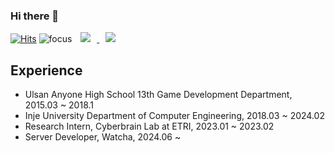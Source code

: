 ### Hi there 👋
[![Hits](https://hits.seeyoufarm.com/api/count/incr/badge.svg?url=https%3A%2F%2Fgithub.com%2Fhoon9901%2Fhit-counter&count_bg=%2379C83D&title_bg=%23555555&icon=&icon_color=%23E7E7E7&title=hits&edge_flat=false)](https://hits.seeyoufarm.com)
![focus](https://img.shields.io/badge/focus-backend-blue)
<a href="https://seonghoon.xyz/">
    <img 
        src="http://img.shields.io/badge/-Tech%20Blog-655ced?style=flat&logo=github&link=https://alpox.kr"
        style="height : auto; margin-left : 10px; margin-right : 10px;"/>
</a>
<a href="https://www.linkedin.com/in/%EC%84%B1%ED%9B%88-%EB%B0%95-460163211/">
    <img 
        src="https://img.shields.io/badge/LinkedIn-0077B5?style=flat&logo=linkedin&logoColor=white"
        style="height : auto; margin-left : 10px; margin-right : 10px;"/>
</a>
## Experience
- Ulsan Anyone High School 13th Game Development Department, 2015.03 ~ 2018.1
- Inje University Department of Computer Engineering, 2018.03 ~ 2024.02
- Research Intern, Cyberbrain Lab at ETRI, 2023.01 ~ 2023.02
- Server Developer, Watcha, 2024.06 ~
